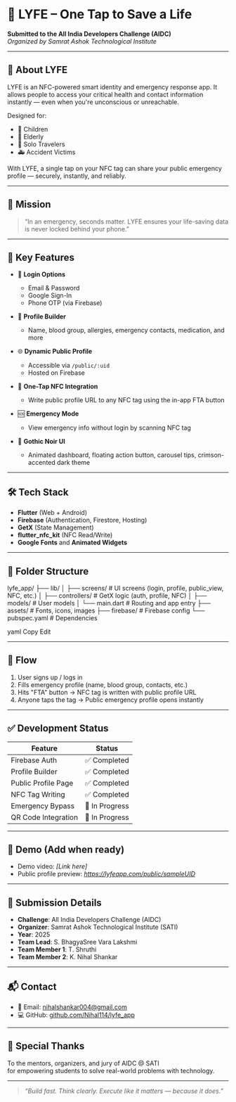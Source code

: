 # 🧬 LYFE – One Tap to Save a Life

**Submitted to the All India Developers Challenge (AIDC)**  
*Organized by Samrat Ashok Technological Institute*

---

## 📱 About LYFE

LYFE is an NFC-powered smart identity and emergency response app. It allows people to access your critical health and contact information instantly — even when you're unconscious or unreachable.

Designed for:
- 👶 Children
- 👵 Elderly
- 🧳 Solo Travelers
- 🚑 Accident Victims

With LYFE, a single tap on your NFC tag can share your public emergency profile — securely, instantly, and reliably.

---

## 🎯 Mission

> “In an emergency, seconds matter. LYFE ensures your life-saving data is never locked behind your phone.”

---

## 🚀 Key Features

- 🔐 **Login Options**
  - Email & Password
  - Google Sign-In
  - Phone OTP (via Firebase)

- 👤 **Profile Builder**
  - Name, blood group, allergies, emergency contacts, medication, and more

- 🌐 **Dynamic Public Profile**
  - Accessible via `/public/:uid`
  - Hosted on Firebase

- 📲 **One-Tap NFC Integration**
  - Write public profile URL to any NFC tag using the in-app FTA button

- 🆘 **Emergency Mode**
  - View emergency info without login by scanning NFC tag

- 🎨 **Gothic Noir UI**
  - Animated dashboard, floating action button, carousel tips, crimson-accented dark theme

---

## 🛠 Tech Stack

- **Flutter** (Web + Android)
- **Firebase** (Authentication, Firestore, Hosting)
- **GetX** (State Management)
- **flutter_nfc_kit** (NFC Read/Write)
- **Google Fonts** and **Animated Widgets**

---

## 📂 Folder Structure

lyfe_app/
├── lib/
│ ├── screens/ # UI screens (login, profile, public_view, NFC, etc.)
│ ├── controllers/ # GetX logic (auth, profile, NFC)
│ ├── models/ # User models
│ └── main.dart # Routing and app entry
├── assets/ # Fonts, icons, images
├── firebase/ # Firebase config
└── pubspec.yaml # Dependencies

yaml
Copy
Edit

---

## 🔄 Flow

1. User signs up / logs in
2. Fills emergency profile (name, blood group, contacts, etc.)
3. Hits "FTA" button → NFC tag is written with public profile URL
4. Anyone taps the tag → Public emergency profile opens instantly

---

## ✅ Development Status

| Feature             | Status       |
|---------------------|--------------|
| Firebase Auth       | ✅ Completed |
| Profile Builder     | ✅ Completed |
| Public Profile Page | ✅ Completed |
| NFC Tag Writing     | ✅ Completed |
| Emergency Bypass    | 🔄 In Progress |
| QR Code Integration | 🔄 In Progress |

---

## 🧪 Demo (Add when ready)

- Demo video: *[Link here]*  
- Public profile preview: *https://lyfeapp.com/public/sampleUID*

---

## 📅 Submission Details

- **Challenge**: All India Developers Challenge (AIDC)
- **Organizer**: Samrat Ashok Technological Institute (SATI)
- **Year**: 2025
- **Team Lead**: S. BhagyaSree Vara Lakshmi
- **Team Member 1**: T. Shruthi
- **Team Member 2**: K. Nihal Shankar


---

## 📬 Contact

- 📧 Email: [nihalshankar004@gmail.com](mailto:nihalshankar004@gmail.com)  
- 💻 GitHub: [github.com/Nihal114/lyfe_app](https://github.com/Nihal114/lyfe_app)





---

## 🙏 Special Thanks

To the mentors, organizers, and jury of AIDC @ SATI  
for empowering students to solve real-world problems with technology.

---

> _“Build fast. Think clearly. Execute like it matters — because it does.”_
